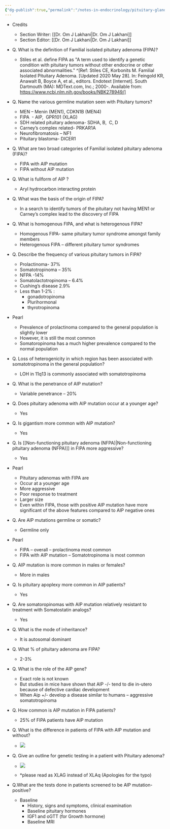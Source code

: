 ```yaml
---
{"dg-publish":true,"permalink":"/notes-in-endocrinology/pituitary-gland/familial-isolated-pituitary-adenoma-fipa/"}
---
```




- Credits
    - Section Writer: [[Dr. Om J Lakhani\|Dr. Om J Lakhani]]
    - Section Editor: [[Dr. Om J Lakhani\|Dr. Om J Lakhani]]

- Q. What is the definition of Familial isolated pituitary adenoma (FIPA)?
    - Stiles et al. define FIPA as "A term used to identify a genetic condition with pituitary tumors without other endocrine or other associated abnormalities." ^[Ref: Stiles CE, Korbonits M. Familial Isolated Pituitary Adenoma. [Updated 2020 May 28]. In: Feingold KR, Anawalt B, Boyce A, et al., editors. Endotext [Internet]. South Dartmouth (MA): MDText.com, Inc.; 2000-. Available from: https://www.ncbi.nlm.nih.gov/books/NBK278949/]
    
- Q. Name the various germline mutation seen with Pituitary tumors?
    - MEN – Menin (MEN1), CDKN1B (MEN4)
    - FIPA  - AIP,  GPR101 (XLAG)
    - SDH related pituitary adenoma- SDHA, B,  C, D
    - Carney’s complex related- PRKAR1A
    - Neurofibromatosis – NF1
    - Pituitary blastoma- DICER1


- Q. What are two broad categories of Familial isolated pituitary adenoma (FIPA)?
    - FIPA with AIP mutation
    - FIPA without AIP mutation


- Q. What is fullform of AIP ?
    - Aryl hydrocarbon interacting protein


- Q. What was the basis of the origin of FIPA?
    - In a search to identify tumors of the pituitary not having MEN1 or Carney’s complex lead to the discovery of FIPA


- Q. What is homogenous FIPA, and what is heterogenous FIPA?
    - Homogenous FIPA- same pituitary tumor syndrome amongst family members
    - Heterogenous FIPA – different pituitary tumor syndromes


- Q. Describe the frequency of various pituitary tumors in FIPA?
    - Prolactinoma- 37%
    - Somatotropinoma – 35%
    - NFPA -14%
    - Somatolactotropinoma – 6.4%
    - Cushing’s disease 2.9%
    - Less than 1-2% :
        - gonadotropinoma
        - Plurihormonal
        - thyrotropinoma


- Pearl
    - Prevalence of prolactinoma compared to the general population is slightly lower
    - However, it is still the most common
    - Somatoropinoma has a much higher prevalence compared to the normal population


- Q. Loss of heterogenicity in which region has been associated with somatotropinoma in the general population?
    - LOH in 11q13 is commonly associated with somatotropinoma


- Q. What is the penetrance of AIP mutation?
    - Variable penetrance – 20%


- Q. Does pituitary adenoma with AIP mutation occur at a younger age?
    - Yes


- Q. Is gigantism more common with AIP mutation?
    - Yes


- Q. Is [[Non-functioning pituitary adenoma (NFPA)\|Non-functioning pituitary adenoma (NFPA)]] in FIPA more aggressive?
    - Yes


- Pearl
    - Pituitary adenomas with FIPA are
    - Occur at a younger age
    - More aggressive
    - Poor response to treatment
    - Larger size
    - Even within FIPA, those with positive AIP mutation have more significant of the above features compared to AIP negative ones


- Q. Are AIP mutations germline or somatic?
    - Germline only


- Pearl
    - FIPA – overall – prolactinoma most common
    - FIPA with AIP mutation – Somatotropinoma is most common


- Q. AIP mutation is more common in males or females?
    - More in males


- Q. Is pituitary apoplexy more common in AIP patients?
    - Yes


- Q. Are somatoropinomas with AIP mutation relatively resistant to treatment with Somatostatin analogs?
    - Yes


- Q. What is the mode of inheritance?
    - It is autosomal dominant


- Q. What % of pituitary adenoma are FIPA?
    - 2-3%


- Q. What is the role of the AIP gene?
    - Exact role is not known
    - But studies in mice have shown that AIP -/- tend to die in-utero because of defective cardiac development
    - When Aip +/- develop a disease similar to humans – aggressive somatotropinoma


- Q. How common is AIP mutation in FIPA patients?
    - 25% of FIPA patients have AIP mutation


- Q. What is the difference in patients of FIPA with AIP mutation and without?
    - ![](https://firebasestorage.googleapis.com/v0/b/firescript-577a2.appspot.com/o/imgs%2Fapp%2FMedical_learning%2FDJ5sS4i1p1.png?alt=media&token=5521bdb6-d7e4-4442-8c87-65bb07c09923)


- Q. Give an outline for genetic testing in a patient with Pituitary adenoma?
    - ![](https://firebasestorage.googleapis.com/v0/b/firescript-577a2.appspot.com/o/imgs%2Fapp%2FMedical_learning%2FZ1VgcKL6NL.png?alt=media&token=c71bb162-6f2b-4c1e-b84e-ac6472d65e40)

	- *please read as XLAG instead of XLAq (Apologies for the typo)
- Q.What are the tests done in patients screened to be AIP mutation-positive?
    - Baseline
        - History, signs and symptoms, clinical examination
        - Baseline pituitary hormones
        - IGF1 and oGTT (for Growth hormone)
        - Baseline MRI
